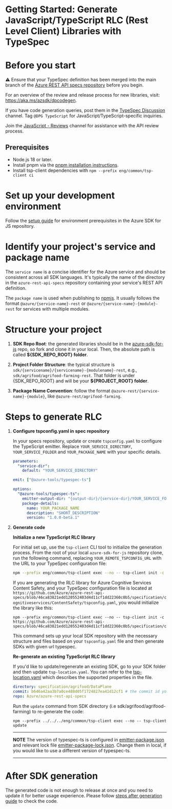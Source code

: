 Getting Started: Generate JavaScript/TypeScript RLC (Rest Level Client) Libraries with TypeSpec
===========================================================================

# Before you start

:warning: Ensure that your TypeSpec definition has been merged into the main branch of the [Azure REST API specs repository](https://github.com/Azure/azure-rest-api-specs) before you begin.

For an overview of the review and release process for new libraries, visit: https://aka.ms/azsdk/dpcodegen.

If you have code generation queries, post them in the [TypeSpec Discussion](https://teams.microsoft.com/l/channel/19%3a906c1efbbec54dc8949ac736633e6bdf%40thread.skype/TypeSpec%2520Discussion%2520%25F0%259F%2590%25AE?groupId=3e17dcb0-4257-4a30-b843-77f47f1d4121&tenantId=72f988bf-86f1-41af-91ab-2d7cd011db47) channel. Tag `@DPG TypeScript` for JavaScript/TypeScript-specific inquiries.

Join the [JavaScript - Reviews](https://teams.microsoft.com/l/channel/19%3a408c5f1322ee4303b02b5da9c5ff6137%40thread.skype/Language%2520-%2520JavaScript%2520-%2520Reviews?groupId=3e17dcb0-4257-4a30-b843-77f47f1d4121&tenantId=72f988bf-86f1-41af-91ab-2d7cd011db47) channel for assistance with the API review process.

## Prerequisites

- Node.js 18 or later.
- Install pnpm via the [pnpm installation instructions](https://pnpm.io/installation).
- Install tsp-client dependencies with `npm --prefix eng/common/tsp-client ci`

# Set up your development environment

Follow the [setup guide](https://github.com/Azure/azure-sdk-for-js/blob/main/CONTRIBUTING.md#prerequisites) for environment prerequisites in the Azure SDK for JS repository.

# Identify your project's service and package name

The `service name` is a concise identifier for the Azure service and should be consistent across all SDK languages. It's typically the name of the directory in the `azure-rest-api-specs` repository containing your service's REST API definition.

The `package name` is used when publishing to [npmjs](https://www.npmjs.com/). It usually follows the format `@azure/{service-name}-rest` or `@azure/{service-name}-{module}-rest` for services with multiple modules.

# Structure your project

1. **SDK Repo Root**: the generated libraries should be in the [azure-sdk-for-js](https://github.com/Azure/azure-sdk-for-js) repo, so fork and clone it in your local. Then, the absolute path is called **${SDK_REPO_ROOT} folder**.

1. **Project Folder Structure**: the typical structure is `sdk/{servicename}/{servicename}-{modulename}-rest`, e.g., `sdk/agrifood/agrifood-farming-rest`. That folder is under {SDK_REPO_ROOT} and will be your **${PROJECT_ROOT} folder**. 

1. **Package Name Convention**: follow the format `@azure-rest/{service-name}-{module}`, like `@azure-rest/agrifood-farming`.

# Steps to generate RLC

1. **Configure tspconfig.yaml in spec repository** 
   
   In your specs repository, update or create `tspconfig.yaml` to configure the TypeScript emitter. Replace `YOUR_SERVICE_DIRECTORY`, `YOUR_SERVICE_FOLDER` and `YOUR_PACKAGE_NAME` with your specific details.

   ```yaml
   parameters:
     "service-dir":
       default: "YOUR_SERVICE_DIRECTORY"

   emit: ["@azure-tools/typespec-ts"]

   options:
     "@azure-tools/typespec-ts":
       emitter-output-dir: "{output-dir}/{service-dir}/YOUR_SERVICE_FOLDER-rest"
       package-details:
         name: YOUR_PACKAGE_NAME
         description: "SHORT_DESCRIPTION"
         version: "1.0.0-beta.1"
   ```

2. **Generate code**
    
    **Initialize a new TypeScript RLC library**
    
    For initial set up, use the `tsp-client` CLI tool to initialize the generation process. From the root of your local `azure-sdk-for-js` repository clone, run the following command, replacing `YOUR_REMOTE_TSPCONFIG_URL` with the URL to your TypeSpec configuration file:

    ```sh
    npm --prefix eng/common/tsp-client exec --no -- tsp-client init -c YOUR_REMOTE_TSPCONFIG_URL
    ```

    If you are generating the RLC library for Azure Cognitive Services Content Safety, and your TypeSpec configuration file is located at `https://github.com/Azure/azure-rest-api-specs/blob/46ca83821edd120552403d4d11cf1dd22360c0b5/specification/cognitiveservices/ContentSafety/tspconfig.yaml`, you would initialize the library like this:

    ```shell
    npm --prefix eng/common/tsp-client exec --no -- tsp-client init -c https://github.com/Azure/azure-rest-api-specs/blob/46ca83821edd120552403d4d11cf1dd22360c0b5/specification/cognitiveservices/ContentSafety/tspconfig.yaml
    ```

    This command sets up your local SDK repository with the necessary structure and files based on your `tspconfig.yaml` file and then generate SDKs with given url typespec.

    **Re-generate an existing TypeScript RLC library**
    
    If you'd like to update/regenerate an existing SDK, go to your SDK folder and then update `tsp-location.yaml`. You can refer to the [tsp-location.yaml](https://github.com/Azure/azure-sdk-tools/blob/main/doc/common/TypeSpec-Project-Scripts.md#tsp-locationyaml) which describes the supported properties in the file.

    ```yaml
    directory: specification/agrifood/DataPlane
    commit: b646a42aa3b7a0ce488d05f1724827ea41d12cf1 # the commit id you'd like to refer for generation
    repo: Azure/azure-rest-api-specs
    ```
    
    Run the `update` command from SDK directory (i.e sdk/agrifood/agrifood-farming) to re-generate the code:

    ```shell
    npm --prefix ../../../eng/common/tsp-client exec --no -- tsp-client update
    ```

    ---  
    **NOTE**
    The version of typespec-ts is configured in [emitter-package.json](https://github.com/Azure/azure-sdk-for-js/blob/main/eng/emitter-package.json) and relevant lock file [emitter-package-lock.json](https://github.com/Azure/azure-sdk-for-js/blob/main/eng/emitter-package-lock.json). Change them in local, if you would like to use a different version of typespec-ts.

    --- 

# After SDK generation

The generated code is not enough to release at once and you need to update it for better usage experience. Please follow [steps after generation guide](https://github.com/Azure/azure-sdk-for-js/blob/main/documentation/steps-after-generations.md) to check the code.
